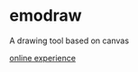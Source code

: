 # emodraw

A drawing tool based on canvas

[online experience](https://laoyutong.github.io/emodraw/)